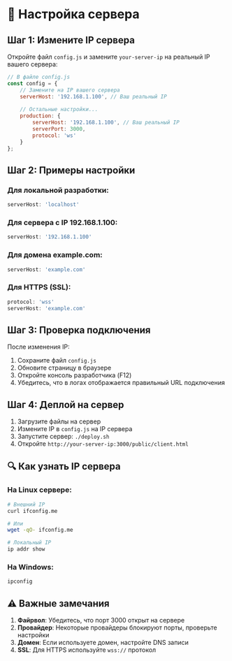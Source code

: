 # 🔧 Настройка сервера

## Шаг 1: Измените IP сервера

Откройте файл `config.js` и замените `your-server-ip` на реальный IP вашего сервера:

```javascript
// В файле config.js
const config = {
    // Замените на IP вашего сервера
    serverHost: '192.168.1.100', // Ваш реальный IP
    
    // Остальные настройки...
    production: {
        serverHost: '192.168.1.100', // Ваш реальный IP
        serverPort: 3000,
        protocol: 'ws'
    }
};
```

## Шаг 2: Примеры настройки

### Для локальной разработки:
```javascript
serverHost: 'localhost'
```

### Для сервера с IP 192.168.1.100:
```javascript
serverHost: '192.168.1.100'
```

### Для домена example.com:
```javascript
serverHost: 'example.com'
```

### Для HTTPS (SSL):
```javascript
protocol: 'wss'
serverHost: 'example.com'
```

## Шаг 3: Проверка подключения

После изменения IP:

1. Сохраните файл `config.js`
2. Обновите страницу в браузере
3. Откройте консоль разработчика (F12)
4. Убедитесь, что в логах отображается правильный URL подключения

## Шаг 4: Деплой на сервер

1. Загрузите файлы на сервер
2. Измените IP в `config.js` на IP сервера
3. Запустите сервер: `./deploy.sh`
4. Откройте `http://your-server-ip:3000/public/client.html`

## 🔍 Как узнать IP сервера

### На Linux сервере:
```bash
# Внешний IP
curl ifconfig.me

# Или
wget -qO- ifconfig.me

# Локальный IP
ip addr show
```

### На Windows:
```cmd
ipconfig
```

## ⚠️ Важные замечания

1. **Файрвол**: Убедитесь, что порт 3000 открыт на сервере
2. **Провайдер**: Некоторые провайдеры блокируют порты, проверьте настройки
3. **Домен**: Если используете домен, настройте DNS записи
4. **SSL**: Для HTTPS используйте `wss://` протокол 